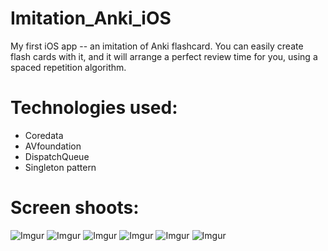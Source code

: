 # Imitation_Anki_iOS
My first iOS app -- an imitation of Anki flashcard.
You can easily create flash cards with it, and it will arrange a perfect review time for you, using a spaced repetition algorithm.

# Technologies used:

- Coredata
- AVfoundation
- DispatchQueue
- Singleton pattern

# Screen shoots:

![Imgur](https://i.imgur.com/XsoF7ve.png)
![Imgur](https://i.imgur.com/d0f2ix0.png)
![Imgur](https://i.imgur.com/ZgWI1af.png)
![Imgur](https://i.imgur.com/T971vqD.png)
![Imgur](https://i.imgur.com/L0NuTCv.png)
![Imgur](https://i.imgur.com/2LUQcaR.png)
